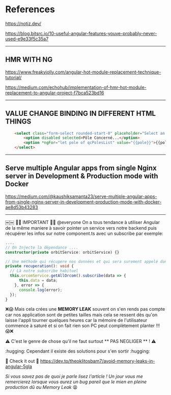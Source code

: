# References

https://notiz.dev/

https://blog.bitsrc.io/10-useful-angular-features-youve-probably-never-used-e9e33f5c35a7

___

## HMR WITH NG
https://www.freakyjolly.com/angular-hot-module-replacement-technique-tutorial/


https://medium.com/echohub/implementation-of-hmr-hot-module-replacement-to-angular-project-f7bca523bd16

___
## **VALUE CHANGE BINDING IN DIFFERENT HTML THINGS**
```html
    <select class="form-select rounded-start-0" placeholder="Select an option" [(ngModel)]="selectedPole" (ngModelChange)="submit()">
	    <option disabled selected>Pôle Concerné...</option>
	    <option *ngFor="let pole of qcPolesList" value="{{pole}}">{{pole}}</option>
    </select>
```

___
## **Serve multiple Angular apps from single Nginx server in Development & Production mode with Docker**

https://medium.com/@kaushiksamanta23/serve-multiple-angular-apps-from-single-nginx-server-in-development-production-mode-with-docker-ae8d53b43283

___

￼￼ :rotating_light::rotating_light: IMPORTANT :rotating_light::rotating_light:
 @everyone   On a tous tendance à utiliser Angular de la même maniere à savoir pointer un service vers notre backend puis récupérer les infos sur notre component.ts avec un subscribe par exemple:
```ts
....
// On Injecte la dépendance ....
constructor(private orbitService: orbitService) {}

// Une méthode qui récupere nos données et qui sera surement appelé dans ngOnInit
private recuperation(): void {
  // Là notre subscribe habituel
  this.orcomService.getAllOrcom().subscribe(data => {
      this.data = data;
    }, error => {
      console.log(error);
  });
}
```

:x::scream: Mais cela crées une **MEMORY LEAK** souvent on s'en rends pas compte car nos application sont de petites tailles mais cela se ressent dès qu'on laisse l'appli tourner quelques heures car la mémoire de l'utilisateur commence à saturé et si on fait rien son PC peut complètement planter !!! :scream::x:

:warning: C'est le genre de chose qu'il ne faut surtout ** PAS NEGLIGER ** ! :warning:

:hugging: Cependant il existe des solutions pour s'en sortir :hugging:

:green_heart: Check it out :green_heart:
https://dev.to/theoklitosbam7/avoid-memory-leaks-in-angular-5gla


_Si vous savez pas de quoi je parle lisez l'article ! Un jour vous me remercierez lorsque vous aurez un bug pareil que le mien en pleine production dû au Memory Leak_ :tired_face:
